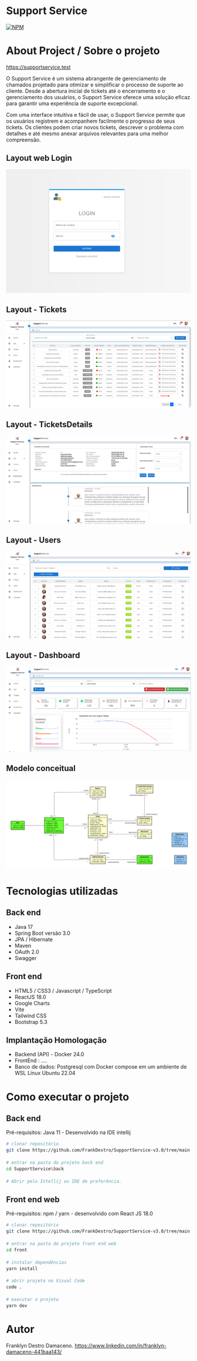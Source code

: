 # Support Service
[![NPM](https://img.shields.io/npm/l/react)](https://github.com/devsuperior/sds1-wmazoni/blob/master/LICENSE) 

# About Project / Sobre o projeto

https://supportservice.test

O Support Service é um sistema abrangente de gerenciamento de chamados projetado para otimizar e simplificar o processo de suporte ao cliente. Desde a abertura inicial de tickets até o encerramento e o gerenciamento dos usuários, o Support Service oferece uma solução eficaz para garantir uma experiência de suporte excepcional.

Com uma interface intuitiva e fácil de usar, o Support Service permite que os usuários registrem e acompanhem facilmente o progresso de seus tickets. Os clientes podem criar novos tickets, descrever o problema com detalhes e até mesmo anexar arquivos relevantes para uma melhor compreensão.

## Layout web Login
![Login](https://github.com/FrankDestro/Imagens-Readme/blob/main/login.png)

## Layout - Tickets
![tickets](https://github.com/FrankDestro/Imagens-Readme/blob/main/tickets.png)

## Layout - TicketsDetails
![ticketsDetails](https://github.com/FrankDestro/Imagens-Readme/blob/main/detailstickets.png)

## Layout - Users
![users](https://github.com/FrankDestro/Imagens-Readme/blob/main/users.png)

## Layout - Dashboard
![dashboard](https://github.com/FrankDestro/Imagens-Readme/blob/main/dashboard.png)

## Modelo conceitual

![Modelo Conceitual](https://github.com/FrankDestro/Imagens-Readme/blob/main/modeloconceitualk.png)

# Tecnologias utilizadas
## Back end
- Java 17
- Spring Boot versão 3.0
- JPA / Hibernate
- Maven
- OAuth 2.0
- Swagger
## Front end
- HTML5 / CSS3 / Javascript / TypeScript
- ReactJS 18.0
- Google Charts
- Vite
- Tailwind CSS
- Bootstrap 5.3
## Implantação Homologação 
- Backend (API) - Docker 24.0
- FrontEnd : ....
- Banco de dados: Postgresql com Docker compose em um ambiente de WSL Linux Ubuntu 22.04

# Como executar o projeto

## Back end
Pré-requisitos: Java 11 - Desenvolvido na IDE intellij

```bash
# clonar repositório
git clone https://github.com/FrankDestro/SupportService-v3.0/tree/main

# entrar na pasta do projeto back end
cd SupportService\back

# Abrir pelo Intellij ou IDE de preferência.
```

## Front end web
Pré-requisitos: npm / yarn - desenvolvido com React JS 18.0

```bash
# clonar repositório
git clone https://github.com/FrankDestro/SupportService-v3.0/tree/main

# entrar na pasta do projeto front end web
cd front

# instalar dependências
yarn install

# abrir projeto no Visual Code 
code . 

# executar o projeto
yarn dev 
```

# Autor

Franklyn Destro Damaceno.
https://www.linkedin.com/in/franklyn-damaceno-441baa143/

